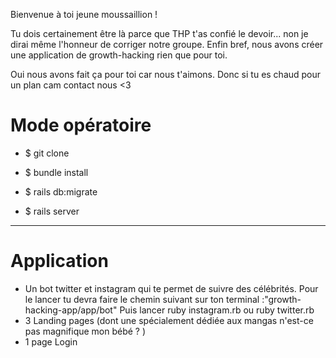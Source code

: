 Bienvenue à toi jeune moussaillion !

<p> Tu dois certainement être là  parce que THP t'as confié le devoir... non je dirai même l'honneur de corriger notre groupe.
Enfin bref, nous avons créer une application de growth-hacking rien que pour toi. <p> 
 <p> Oui nous avons fait ça pour toi car nous t'aimons. Donc si tu es chaud pour un plan cam contact nous <3 <p>


# Mode opératoire
- $ git clone

- $ bundle install 

- $ rails db:migrate

- $ rails server
------------------------------
# Application

* Un bot twitter et instagram qui te permet de suivre des célébrités.
Pour le lancer tu devra faire le chemin suivant sur ton terminal :"growth-hacking-app/app/bot"
Puis lancer ruby instagram.rb ou ruby twitter.rb
* 3 Landing pages (dont une spécialement dédiée aux mangas n'est-ce pas magnifique mon bébé ? )
* 1 page Login 


